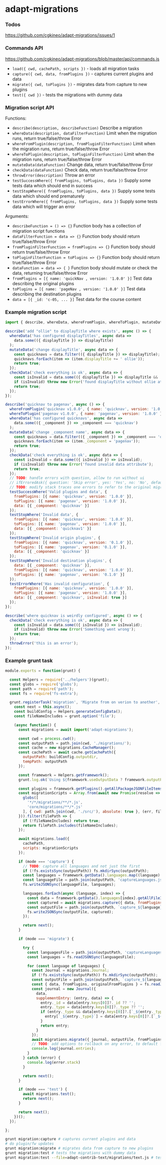 # adapt-migrations

### Todos
https://github.com/cgkineo/adapt-migrations/issues/1

### Commands API
https://github.com/cgkineo/adapt-migrations/blob/master/api/commands.js
* `load({ cwd, cachePath, scripts })` - loads all migration tasks
* `capture({ cwd, data, fromPlugins })` - captures current plugins and data
* `migrate({ cwd, toPlugins })` - migrates data from capture to new plugins
* `test({ cwd })` - tests the migrations with dummy data

### Migration script API
Functions:
* `describe(description, describeFunction)` Describe a migration
* `whereData(description, dataFilterFunction)` Limit when the migration runs, return true/false/throw Error
* `whereFromPlugin(description, fromPluginFilterFunction)` Limit when the migration runs, return true/false/throw Error
* `whereToPlugin(description, toPluginFilterFunction)` Limit when the migration runs, return true/false/throw Error
* `mutateData(dataFunction)` Change data, return true/false/throw Error
* `checkData(dataFunction)` Check data, return true/false/throw Error
* `throwError(description)` Throw an error
* `testSuccessWhere({ fromPlugins, toPlugins, data })` Supply some tests data which should end in success
* `testStopWhere({ fromPlugins, toPlugins, data })` Supply some tests data which should end prematurely
* `testErrorWhere({ fromPlugins, toPlugins, data })` Supply some tests data which will trigger an error

Arguments:
* `describeFunction = () => {}` Function body has a collection of migration script functions
* `dataFilterFunction = data => {}` Function body should return true/false/throw Error
* `fromPluginFilterFunction = fromPlugins => {}` Function body should return true/false/throw Error
* `toPluginFilterFunction = toPlugins => {}` Function body should return true/false/throw Error
* `dataFunction = data => { }` Function body should mutate or check the data, returning true/false/throw Error
* `fromPlugins = [{ name: 'quickNav , version: '1.0.0' }]` Test data describing the original plugins
* `toPlugins = [{ name: 'pageNav , version: '1.0.0' }]` Test data describing the destination plugins
* `data = [{ _id: 'c-05, ... }]` Test data for the course content

### Example migration script
```js
import { describe, whereData, whereFromPlugin, whereToPlugin, mutateData, checkData, throwError, ifErroredAsk, testSuccessWhere, testErrorWhere, testStopWhere } from 'adapt-migrations';

describe('add "ollie" to displayTitle where exists', async () => {
  whereData('has configured displayTitles', async data =>
    data.some(({ displayTitle }) => displayTitle)
  );
  mutateData('change displayTitle', async data => {
    const quicknavs = data.filter(({ displayTitle }) => displayTitle);
    quicknavs.forEach(item => (item.displayTitle += ' ollie'));
    return true;
  });
  checkData('check everything is ok', async data => {
    const isInvalid = data.some(({ displayTitle }) => displayTitle && !String(displayTitle).endsWith(' ollie'));
    if (isInvalid) throw new Error('found displayTitle without ollie at the end');
    return true;
  });
});

describe('quicknav to pagenav', async () => {
  whereFromPlugin('quicknav v1.0.0', { name: 'quicknav', version: '1.0.0' });
  whereToPlugin('pagenav v1.0.0', { name: 'pagenav', version: '1.0.0' });
  whereData('has configured quicknavs', async data =>
    data.some(({ _component }) => _component === 'quicknav')
  );
  mutateData('change _component name', async data => {
    const quicknavs = data.filter(({ _component }) => _component === 'quicknav');
    quicknavs.forEach(item => (item._component = 'pagenav'));
    return true;
  });
  checkData('check everything is ok', async data => {
    const isInvalid = data.some(({ isInvalid }) => isInvalid);
    if (isInvalid) throw new Error('found invalid data attribute');
    return true;
  });
  // TODO: handle errors with question, allow to run without ui
  // ifErroredAsk({ question: 'Skip error', yes: 'Yes', no: 'No', defaultSkipError: true });
  // TODO: modify stack traces one errors to refer to the original migration script rather than the cached one,keep map of cached files to original files
  testSuccessWhere('Valid plugins and data', {
    fromPlugins: [{ name: 'quicknav', version: '1.0.0' }],
    toPlugins: [{ name: 'pagenav', version: '1.0.0' }],
    data: [{ _component: 'quicknav' }]
  });
  testStopWhere('Invalid data', {
    fromPlugins: [{ name: 'quicknav', version: '1.0.0' }],
    toPlugins: [{ name: 'pagenav', version: '1.0.0' }],
    data: [{ _component: 'quicknav1' }]
  });
  testStopWhere('Invalid origin plugins', {
    fromPlugins: [{ name: 'quicknav', version: '0.1.0' }],
    toPlugins: [{ name: 'pagenav', version: '0.1.0' }],
    data: [{ _component: 'quicknav' }]
  });
  testStopWhere('Invalid destination plugins', {
    data: [{ _component: 'quicknav' }],
    fromPlugins: [{ name: 'quicknav', version: '1.0.0' }],
    toPlugins: [{ name: 'pagenav', version: '0.1.0' }]
  });
  testErrorWhere('Has invalid configuration', {
    fromPlugins: [{ name: 'quicknav', version: '1.0.0' }],
    toPlugins: [{ name: 'pagenav', version: '1.0.0' }],
    data: [{ _component: 'quicknav', isInvalid: true }]
  });
});

describe('where quicknav is weirdly configured', async () => {
  checkData('check everything is ok', async data => {
    const isInvalid = data.some(({ isInvalid }) => isInvalid);
    if (isInvalid) throw new Error('Something went wrong');
    return true;
  });
  throwError('this is an error');
});
```

### Example grunt task
```js
module.exports = function(grunt) {

  const Helpers = require('../helpers')(grunt);
  const globs = require('globs');
  const path = require('path');
  const fs = require('fs-extra');

  grunt.registerTask('migration', 'Migrate from on verion to another', function(mode) {
    const next = this.async();
    const buildConfig = Helpers.generateConfigData();
    const fileNameIncludes = grunt.option('file');

    (async function() {
      const migrations = await import('adapt-migrations');

      const cwd = process.cwd();
      const outputPath = path.join(cwd, './migrations/');
      const cache = new migrations.CacheManager();
      const cachePath = await cache.getCachePath({
        outputPath: buildConfig.outputdir,
        tempPath: outputPath
      });

      const framework = Helpers.getFramework();
      grunt.log.ok(`Using ${framework.useOutputData ? framework.outputPath : framework.sourcePath} folder for course data...`);

      const plugins = framework.getPlugins().getAllPackageJSONFileItems().map(fileItem => fileItem.item);
      const migrationScripts = Array.from(await new Promise(resolve => {
        globs([
          '*/*/migrations/**/*.js',
          'core/migrations/**/*.js'
        ], { cwd: path.join(cwd, './src/'), absolute: true }, (err, files) => resolve(err ? null : files));
      })).filter(filePath => {
        if (!fileNameIncludes) return true;
        return filePath.includes(fileNameIncludes);
      });

      await migrations.load({
        cachePath,
        scripts: migrationScripts
      });

      if (mode === 'capture') {
        // TODO: capture all languages and not just the first
        if (!fs.existsSync(outputPath)) fs.mkdirSync(outputPath);
        const languages = framework.getData().languages.map((language) => language.name);
        const languageFile = path.join(outputPath, 'captureLanguages.json');
        fs.writeJSONSync(languageFile, languages);

        languages.forEach(async (language, index) => {
          const data = framework.getData().languages[index].getAllFileItems().map(fileItem => fileItem.item);
          const captured = await migrations.capture({ data, fromPlugins: plugins });
          const outputFile = path.join(outputPath, `capture_${language}.json`);
          fs.writeJSONSync(outputFile, captured);
        });

        return next();
      }

      if (mode === 'migrate') {

        try {
          const languagesFile = path.join(outputPath, 'captureLanguages.json');
          const languages = fs.readJSONSync(languagesFile);

          for (const language of languages) {
            const Journal = migrations.Journal;
            if (!fs.existsSync(outputPath)) fs.mkdirSync(outputPath);
            const outputFile = path.join(outputPath, `capture_${language}.json`);
            const { data, fromPlugins, originalFromPlugins } = fs.readJSONSync(outputFile);
            const journal = new Journal({
              data,
              supplementEntry: (entry, data) => {
                entry._id = data[entry.keys[0]]?._id ?? '';
                entry._type = data[entry.keys[0]]?._type ?? '';
                if (entry._type && data[entry.keys[0]]?.[`_${entry._type}`]) {
                  entry[`_${entry._type}`] = data[entry.keys[0]]?.[`_${entry._type}`] ?? '';
                }
                return entry;
              }
            });
            await migrations.migrate({ journal, outputFile, fromPlugins, originalFromPlugins, toPlugins: plugins });
            // TODO: add options to rollback on any error, to default fail silently or to default terminate
            console.log(journal.entries);
          }
        } catch (error) {
          console.log(error.stack)
        }

        return next();
      }

      if (mode === 'test') {
        await migrations.test();
        return next();
      }

      return next();
    })();
  });

};

```
```sh
grunt migration:capture # captures current plugins and data
# do plugin/fw updates
grunt migration:migrate # migrates data from capture to new plugins
grunt migration:test # tests the migrations with dummy data
grunt migration:test --file=adapt-contrib-text/migrations/text.js # tests the migrations with dummy data
```
